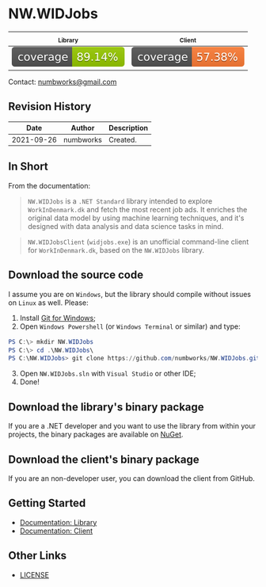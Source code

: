 # NW.WIDJobs

| <sub>Library</sub> | <sub>Client</sub> |
|---|---|
|![codecoverage_library.svg](codecoverage_library.svg)|![codecoverage_client.svg](codecoverage_client.svg)|

Contact: numbworks@gmail.com

## Revision History

| Date | Author | Description |
|---|---|---|
| 2021-09-26 | numbworks | Created. |

## In Short

From the documentation:

> `NW.WIDJobs` is a `.NET Standard` library intended to explore `WorkInDenmark.dk` and fetch the most recent job ads. It enriches the original data model by using machine learning techniques, and it's designed with data analysis and data science tasks in mind.

> `NW.WIDJobsClient` (`widjobs.exe`) is an unofficial command-line client for `WorkInDenmark.dk`, based on the `NW.WIDJobs` library.

## Download the source code

I assume you are on `Windows`, but the library should compile without issues on `Linux` as well. Please:

1. Install [Git for Windows](https://git-scm.com/download/win);
2. Open `Windows Powershell` (or `Windows Terminal` or similar) and type:

```powershell
PS C:\> mkdir NW.WIDJobs
PS C:\> cd .\NW.WIDJobs\
PS C:\NW.WIDJobs> git clone https://github.com/numbworks/NW.WIDJobs.git
```

3. Open `NW.WIDJobs.sln` with `Visual Studio` or other IDE;
4. Done!

## Download the library's binary package

If you are a .NET developer and you want to use the library from within your projects, the binary packages are available on [NuGet](https://www.nuget.org/packages/NW.WIDJobs/).

## Download the client's binary package

If you are an non-developer user, you can download the client from GitHub.

## Getting Started

- [Documentation: Library](docs/Documentation-NW.WIDJobs.md)
- [Documentation: Client](docs/Documentation-NW.WIDJobsClient.md)

## Other Links

- [LICENSE](LICENSE)